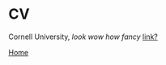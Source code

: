 <body>
		
<div class="container">
<div class="blurb">
<h1>CV</h1>
<p>Cornell University,  <em>look wow how fancy</em> <a href="/about"> link? </a></p>
	
<a href="../">Home</a>
